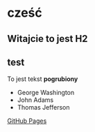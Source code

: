 # cześć
## Witajcie to jest H2 <H2> test
To jest tekst **pogrubiony**


- George Washington
- John Adams
- Thomas Jefferson

[GitHub Pages](https://pages.github.com/)
